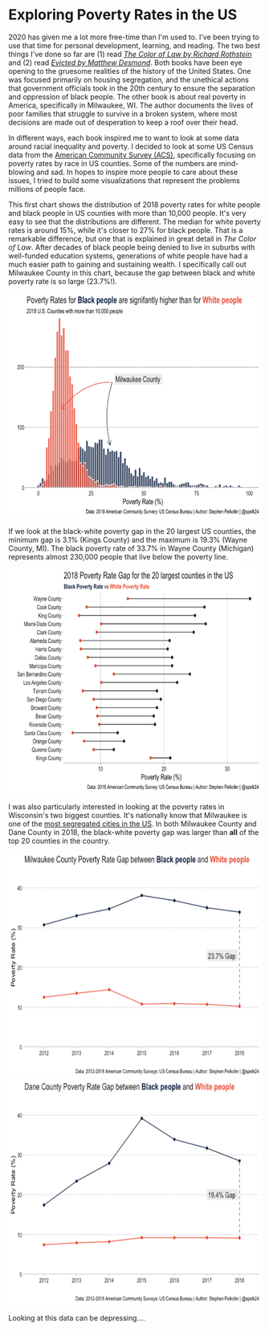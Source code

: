 # Exploring Poverty Rates in the US

2020 has given me a lot more free-time than I'm used to. I've been trying to use that time for personal development, learning, and reading. The two best things I've done so far are (1) read [*The Color of Law by Richard Rothstein*](https://www.epi.org/publication/the-color-of-law-a-forgotten-history-of-how-our-government-segregated-america/) and (2) read [*Evicted by Matthew Desmond*](https://www.evictedbook.com/). Both books have been eye opening to the gruesome realities of the history of the United States. One was focused primarily on housing segregation, and the unethical actions that government officials took in the 20th century to ensure the separation and oppression of black people. The other book is about real poverty in America, specifically in Milwaukee, WI. The author documents the lives of poor families that struggle to survive in a broken system, where most decisions are made out of desperation to keep a roof over their head. 

In different ways, each book inspired me to want to look at some data around racial inequality and poverty. I decided to look at some US Census data from the [American Community Survey (ACS)](https://www.census.gov/programs-surveys/acs), specifically focusing on poverty rates by race in US counties. Some of the numbers are mind-blowing and sad. In hopes to inspire more people to care about these issues, I tried to build some visualizations that represent the problems millions of people face.

This first chart shows the distribution of 2018 poverty rates for white people and black people in US counties with more than 10,000 people. It's very easy to see that the distributions are different. The median for white poverty rates is around 15%, while it's closer to 27% for black people. That is a remarkable difference, but one that is explained in great detail in *The Color of Law*. After decades of black people being denied to live in suburbs with well-funded education systems, generations of white people have had a much easier path to gaining and sustaining wealth. I specifically call out Milwaukee County in this chart, because the gap between black and white poverty rate is so large (23.7%!).

<img src="png\hist.png" width="600" height="450" />

If we look at the black-white poverty gap in the 20 largest US counties, the minimum gap is 3.1% (Kings County) and the maximum is 19.3% (Wayne County, MI). The black poverty rate of 33.7% in Wayne County (Michigan) represents almost 230,000 people that live below the poverty line.

<img src="png\poverty_gap.png" width="600" height="450" />

I was also particularly interested in looking at the poverty rates in Wisconsin's two biggest counties. It's nationally know that Milwaukee is one of the [most segregated cities in the US](https://www.governing.com/topics/politics/gov-milwaukee-most-segregated-polarized-place.html). In both Milwaukee County and Dane County in 2018, the black-white poverty gap was larger than **all** of the top 20 counties in the country.

<img src="png\mke.png" width="600" height="450" />
<br>
<img src="png\dane.png" width="600" height="450" />

Looking at this data can be depressing....
